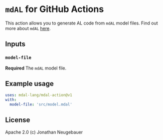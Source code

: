 # `mdAL` for GitHub Actions

This action allows you to generate AL code from `mdAL` model files. Find out more about `mdAL` [here](https://github.com/mdal-lang/mdal).

## Inputs

### `model-file`

**Required** The `mdAL` model file.

## Example usage

```yml
uses: mdal-lang/mdal-action@v1
with:
  model-file: 'src/model.mdal'
```

## License

Apache 2.0 (c) Jonathan Neugebauer
